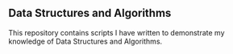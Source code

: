 ## Data Structures and Algorithms

This repository contains scripts I have written to demonstrate my knowledge of Data Structures and Algorithms. 